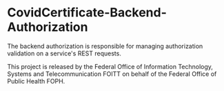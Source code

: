 # CovidCertificate-Backend-Authorization

The backend authorization is responsible for managing authorization validation on a service's REST requests.

This project is released by the Federal Office of Information Technology, Systems and Telecommunication FOITT on behalf of the Federal Office of Public Health FOPH.